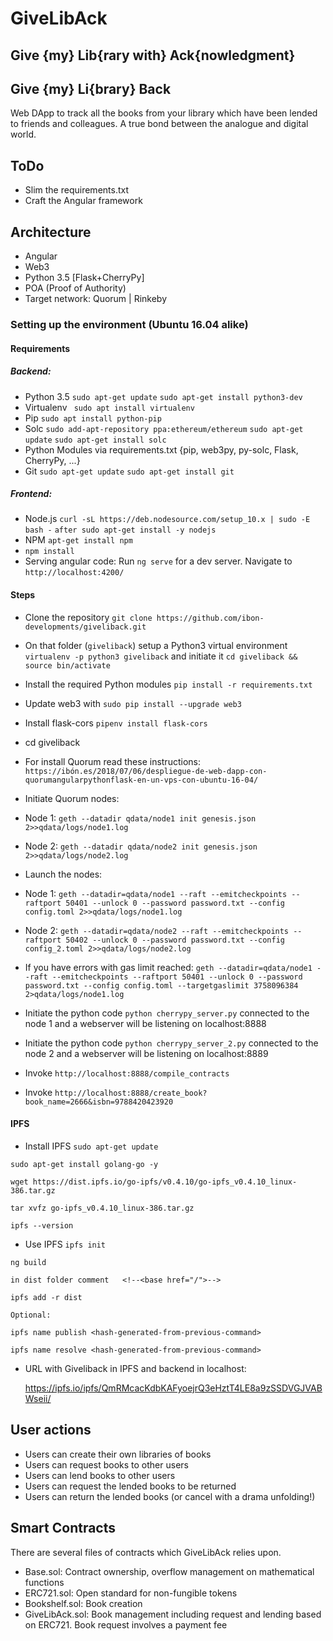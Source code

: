 # GiveLibAck
## Give {my} Lib{rary with} Ack{nowledgment}
## Give {my} Li{brary} Back

Web DApp to track all the books from your library which have been lended to friends and colleagues. A true bond between the analogue and digital world.

## ToDo
* Slim the requirements.txt
* Craft the Angular framework

## Architecture
* Angular
* Web3
* Python 3.5 [Flask+CherryPy]
* POA (Proof of Authority)
* Target network: Quorum | Rinkeby

### Setting up the environment (Ubuntu 16.04 alike)
#### Requirements
##### Backend:
* Python 3.5
`sudo apt-get update`
`sudo apt-get install python3-dev`
* Virtualenv
` sudo apt install virtualenv`
* Pip
`sudo apt install python-pip`
* Solc
`sudo add-apt-repository ppa:ethereum/ethereum`
`sudo apt-get update`
`sudo apt-get install solc`
* Python Modules via requirements.txt {pip, web3py, py-solc, Flask, CherryPy, ...}
* Git
`sudo apt-get update`
`sudo apt-get install git`
##### Frontend:
* Node.js `curl -sL https://deb.nodesource.com/setup_10.x | sudo -E bash -` `after sudo apt-get install -y nodejs`
* NPM `apt-get install npm`
* `npm install`
* Serving angular code: Run `ng serve` for a dev server. Navigate to `http://localhost:4200/`
#### Steps
* Clone the repository `git clone https://github.com/ibon-developments/giveliback.git`
* On that folder (`giveliback`) setup a Python3 virtual environment `virtualenv -p python3 giveliback` and initiate it `cd giveliback && source bin/activate`
* Install the required Python modules `pip install -r requirements.txt`
* Update web3 with `sudo pip install --upgrade web3`
* Install flask-cors `pipenv install flask-cors`
* cd giveliback

* For install Quorum read these instructions: `https://ibón.es/2018/07/06/despliegue-de-web-dapp-con-quorumangularpythonflask-en-un-vps-con-ubuntu-16-04/`
* Initiate Quorum nodes:
* Node 1: `geth --datadir qdata/node1 init genesis.json 2>>qdata/logs/node1.log`
* Node 2: `geth --datadir qdata/node2 init genesis.json 2>>qdata/logs/node2.log`
* Launch the nodes:
* Node 1: `geth --datadir=qdata/node1 --raft --emitcheckpoints --raftport 50401 --unlock 0 --password password.txt --config config.toml 2>>qdata/logs/node1.log`
* Node 2: `geth --datadir=qdata/node2 --raft --emitcheckpoints --raftport 50402 --unlock 0 --password password.txt --config config_2.toml 2>>qdata/logs/node2.log`
* If you have errors with gas limit reached: `geth --datadir=qdata/node1 --raft --emitcheckpoints --raftport 50401 --unlock 0 --password password.txt --config config.toml --targetgaslimit 3758096384 2>qdata/logs/node1.log`

* Initiate the python code `python cherrypy_server.py` connected to the node 1 and a webserver will be listening on localhost:8888
* Initiate the python code `python cherrypy_server_2.py` connected to the node 2 and a webserver will be listening on localhost:8889
* Invoke  `http://localhost:8888/compile_contracts`
* Invoke  `http://localhost:8888/create_book?book_name=2666&isbn=9788420423920`

####  IPFS
* Install IPFS
`sudo apt-get update`

`sudo apt-get install golang-go -y`

`wget https://dist.ipfs.io/go-ipfs/v0.4.10/go-ipfs_v0.4.10_linux-386.tar.gz`

`tar xvfz go-ipfs_v0.4.10_linux-386.tar.gz`

`ipfs --version`

* Use IPFS
 `ipfs init`
 
 `ng build`
 
 `in dist folder comment   <!--<base href="/">-->`
 
 `ipfs add -r dist`
 
 `Optional:`
 
 `ipfs name publish <hash-generated-from-previous-command>`
 
 `ipfs name resolve <hash-generated-from-previous-command>`
 
* URL with Giveliback in IPFS and backend in localhost:

  https://ipfs.io/ipfs/QmRMcacKdbKAFyoejrQ3eHztT4LE8a9zSSDVGJVABWseii/
 

## User actions
* Users can create their own libraries of books
* Users can request books to other users
* Users can lend books to other users
* Users can request the lended books to be returned
* Users can return the lended books (or cancel with a drama unfolding!)

## Smart Contracts
There are several files of contracts which GiveLibAck relies upon.
* Base.sol: Contract ownership, overflow management on mathematical functions
* ERC721.sol: Open standard for non-fungible tokens
* Bookshelf.sol: Book creation
* GiveLibAck.sol: Book management including request and lending based on ERC721. Book request involves a payment fee
